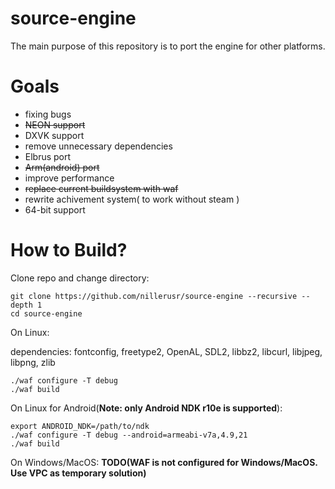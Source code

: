 # source-engine
The main purpose of this repository is to port the engine for other platforms.
# Goals
* fixing bugs
* ~~NEON support~~
* DXVK support
* remove unnecessary dependencies
* Elbrus port
* ~~Arm(android) port~~
* improve performance
* ~~replace current buildsystem with waf~~
* rewrite achivement system( to work without steam )
* 64-bit support

# How to Build?
Clone repo and change directory:
```
git clone https://github.com/nillerusr/source-engine --recursive --depth 1
cd source-engine
```
On Linux:

dependencies:
fontconfig, freetype2, OpenAL, SDL2, libbz2, libcurl, libjpeg, libpng, zlib
```
./waf configure -T debug
./waf build
```
On Linux for Android(**Note: only Android NDK r10e is supported**):
```
export ANDROID_NDK=/path/to/ndk
./waf configure -T debug --android=armeabi-v7a,4.9,21
./waf build
```
On Windows/MacOS:
**TODO(WAF is not configured for Windows/MacOS. Use VPC as temporary solution)**

